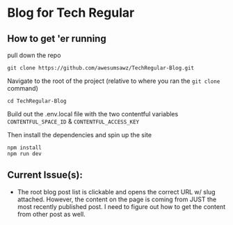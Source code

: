 # Blog for Tech Regular

## How to get 'er running
pull down the repo
```
git clone https://github.com/awesumsawz/TechRegular-Blog.git
```
Navigate to the root of the project (relative to where you ran the ```git clone``` command)
```
cd TechRegular-Blog
```
Build out the .env.local file with the two contentful variables ```CONTENTFUL_SPACE_ID``` & ```CONTENTFUL_ACCESS_KEY```

Then install the dependencies and spin up the site
```
npm install
npm run dev
```

## Current Issue(s):
- The root blog post list is clickable and opens the correct URL w/ slug attached. However, the content on the page is coming from JUST the most recently published post. I need to figure out how to get the content from other post as well. 